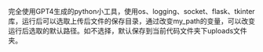 完全使用GPT4生成的python小工具，使用os、logging、socket、flask、tkinter库，运行后可以选取上传后文件的保存目录，通过改变my_path的变量，可以改变运行后选取的默认路径。如不选择，默认保存到当前代码文件夹下uploads文件夹。
